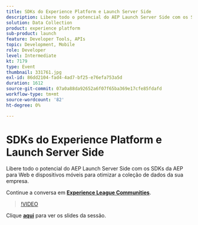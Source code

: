 ```yaml
---
title: SDKs do Experience Platform e Launch Server Side
description: Libere todo o potencial do AEP Launch Server Side com os SDKs da AEP para Web e dispositivos móveis para otimizar a coleção de dados da sua empresa. Esta sessão foi entregue como parte do evento Conteúdo do Adobe Developers Live.
solution: Data Collection
product: experience platform
sub-product: launch
feature: Developer Tools, APIs
topic: Development, Mobile
role: Developer
level: Intermediate
kt: 7179
type: Event
thumbnail: 331761.jpg
exl-id: 86dd2104-fad4-4ad7-bf25-e76efa753a5d
duration: 1612
source-git-commit: 07a0a88da92652a6f07f65ba369e17cfe85fdafd
workflow-type: tm+mt
source-wordcount: '82'
ht-degree: 0%

---
```


# SDKs do Experience Platform e Launch Server Side

Libere todo o potencial do AEP Launch Server Side com os SDKs da AEP para Web e dispositivos móveis para otimizar a coleção de dados da sua empresa.

Continue a conversa em **[Experience League Communities](https://adobe.ly/36Yd3v6)**.

>[!VIDEO](https://video.tv.adobe.com/v/331761/?quality=12&learn=on&hidetitle=true)

Clique **[aqui](/help/adobe-developers-live/assets/experience-platform-sdk-launch.pdf)** para ver os slides da sessão.
